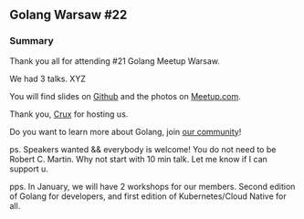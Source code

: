 ## Golang Warsaw #22

### Summary

Thank you all for attending #21 Golang Meetup Warsaw.

We had 3 talks.  XYZ

You will find slides on [Github](https://github.com/golangpoland/meetup_golang_warsaw) and the photos on [Meetup.com](https://www.meetup.com/Golang-Warsaw/photos/29606369/477877820/).

Thank you, [Crux]() for hosting us.

Do you want to learn more about Golang, join [our community](https://www.meetup.com/Golang-Warsaw/)! 

ps. Speakers wanted && everybody is welcome! You do not need to be Robert C. Martin. Why not start with 10 min talk. Let me know if I can support u.

pps. In January, we will have 2 workshops for our members. Second edition of Golang for developers, and first edition of Kubernetes/Cloud Native for all.